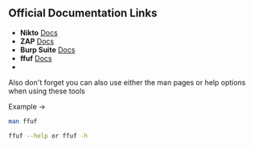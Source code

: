 
## Official Documentation Links 

- **Nikto** [Docs](https://github.com/sullo/nikto/wiki)
- **ZAP** [Docs](https://www.zaproxy.org/docs/)
- **Burp Suite** [Docs](https://portswigger.net/burp/documentation/contents)
- **ffuf** [Docs](https://github.com/ffuf/ffuf)
- 


Also don't forget you can also use either the man pages or help options when using these tools

Example -> 

```bash
man ffuf
```

``` bash
ffuf --help or ffuf -h
```


